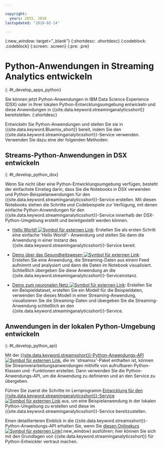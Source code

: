 ```yaml
---

copyright:
  years: 2015, 2018
lastupdated: "2018-02-14"

---
```


<!-- Attribute definitions -->
{:new_window: target="_blank"}
{:shortdesc: .shortdesc}
{:codeblock: .codeblock}
{:screen: .screen}
{:pre: .pre}

# Python-Anwendungen in Streaming Analytics entwickeln
{: #t_develop_apps_python}

Sie können jetzt Python-Anwendungen in IBM Data Science Experience (DSX) oder in Ihrer lokalen Python-Entwicklungsumgebung entwickeln und diese Anwendungen in {{site.data.keyword.streaminganalyticsshort}} bereitstellen.
{:shortdesc}

Entwickeln Sie Python-Anwendungen und stellen Sie sie in {{site.data.keyword.Bluemix_short}} bereit, indem Sie den {{site.data.keyword.streaminganalyticsshort}}-Service verwenden. Verwenden Sie dazu eine der folgenden Methoden:


## Streams-Python-Anwendungen in DSX entwickeln
{: #t_develop_python_dsx}

Wenn Sie nicht über eine Python-Entwicklungsumgebung verfügen, besteht der einfachste Einstieg darin, dass Sie die Notebooks in DSX verwenden und Python-Beispielanwendungen für den {{site.data.keyword.streaminganalyticsshort}}-Service erstellen. Mit diesen Notebooks stehen die Schritte und Codebeispiele zur Verfügung, mit denen einfache Python-Anwendungen für den {{site.data.keyword.streaminganalyticsshort}}-Service innerhalb der DSX-Python-Umgebung erstellt und bereitgestellt werden können.

* [Hello World! ![Symbol für externen Link](../../icons/launch-glyph.svg "Symbol für externen Link")](https://apsportal.ibm.com/exchange/public/entry/view/9fc33ce7301f10e21a9f92039ca9c6e8): Erstellen Sie als ersten Schritt eine einfache 'Hello World!'- Anwendung und stellen Sie dann die Anwendung in einer Instanz des {{site.data.keyword.streaminganalyticsshort}}-Service bereit.

* [Demo über das Gesundheitswesen ![Symbol für externen Link](../../icons/launch-glyph.svg "Symbol für externen Link")](https://apsportal.ibm.com/exchange/public/entry/view/9fc33ce7301f10e21a9f92039cad29a6): Erstellen Sie eine Anwendung, die Streaming-Daten aus einem Feed aufnimmt und analysiert und dann die Daten im Notebook visualisiert. Schließlich übergeben Sie diese Anwendung an die {{site.data.keyword.streaminganalyticsshort}}-Serviceinstanz.

* [Demo zum neuronalen Netz ![Symbol für externen Link](../../icons/launch-glyph.svg "Symbol für externen Link")](https://apsportal.ibm.com/exchange/public/entry/view/9fc33ce7301f10e21a9f92039ca60bb7): Erstellen Sie ein Beispieldataset, erstellen Sie ein Modell für die Beispieldaten, verwenden Sie dieses Modell in einer Streaming-Anwendung, visualisieren Sie die Streaming-Daten und übergeben Sie die Streaming-Anwendung schließlich an den {{site.data.keyword.streaminganalyticsshort}}-Service.

## Anwendungen in der lokalen Python-Umgebung entwickeln
 {: #t_develop_python_api}

 Mit der [{{site.data.keyword.streamsshort}}-Python-Anwendungs-API ![Symbol für externen Link](../../icons/launch-glyph.svg "Symbol für externen Link")](http://ibmstreams.github.io/streamsx.documentation/docs/python/python-appapi-devguide/#50-api-features), die im 'streamsx'-Paket enthalten ist, können Sie Streamverarbeitungsanwendungen mithilfe von aufrufbaren Python-Klassen und -Funktionen erstellen. Dann verwenden Sie die Python-Anwendungs-API, um die Anwendung zu definieren und an den Service zu übergeben.

Führen Sie zuerst die Schritte im Lernprogramm [Entwicklung für den {{site.data.keyword.streaminganalyticsshort}}-Service ![Symbol für externen Link](../../icons/launch-glyph.svg "Symbol für externen Link")](http://ibmstreams.github.io/streamsx.documentation/docs/python/1.6/python-appapi-devguide-2a/index.html) aus, um eine Beispielanwendung in der lokalen Python-Umgebung zu erstellen und diese im {{site.data.keyword.streaminganalyticsshort}}-Service bereitzustellen.

Einen detaillierteren Einblick in die {{site.data.keyword.streamsshort}}-Python-Anwendungs-API erhalten Sie, wenn Sie [diesen Onlinekurs ![Symbol für externen Link](../../icons/launch-glyph.svg "Symbol für externen Link")](https://developer.ibm.com/courses/all/streaming-analytics-basics-python-developers/){:new_window} ausführen; hier können Sie sich mit den Grundlagen von {{site.data.keyword.streaminganalyticsshort}} für Python-Entwickler vertraut machen.
